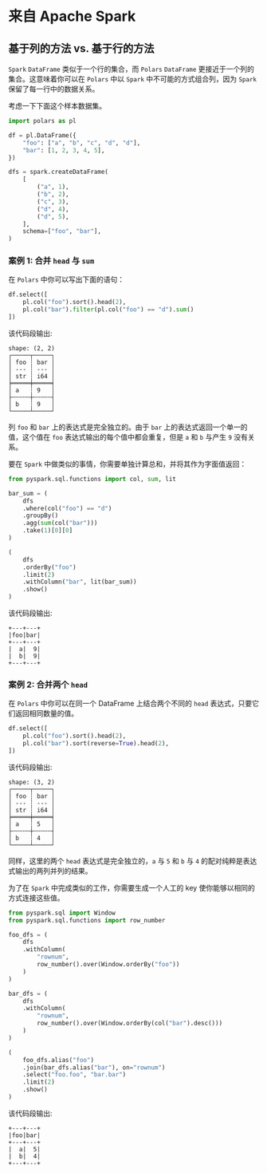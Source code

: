 # 来自 Apache Spark

## 基于列的方法 vs. 基于行的方法

`Spark` `DataFrame` 类似于一个行的集合，而 `Polars` `DataFrame` 更接近于一个列的集合。这意味着你可以在 `Polars` 中以 `Spark` 中不可能的方式组合列，因为 `Spark` 保留了每一行中的数据关系。

考虑一下下面这个样本数据集。

```python
import polars as pl

df = pl.DataFrame({
    "foo": ["a", "b", "c", "d", "d"],
    "bar": [1, 2, 3, 4, 5],
})

dfs = spark.createDataFrame(
    [
        ("a", 1),
        ("b", 2),
        ("c", 3),
        ("d", 4),
        ("d", 5),
    ],
    schema=["foo", "bar"],
)
```

### 案例 1: 合并 `head` 与 `sum`

在 `Polars` 中你可以写出下面的语句：

```python
df.select([
    pl.col("foo").sort().head(2),
    pl.col("bar").filter(pl.col("foo") == "d").sum()
])
```

该代码段输出:

```
shape: (2, 2)
┌─────┬─────┐
│ foo ┆ bar │
│ --- ┆ --- │
│ str ┆ i64 │
╞═════╪═════╡
│ a   ┆ 9   │
├╌╌╌╌╌┼╌╌╌╌╌┤
│ b   ┆ 9   │
└─────┴─────┘
```

列 `foo` 和 `bar` 上的表达式是完全独立的。由于 `bar` 上的表达式返回一个单一的值，这个值在 `foo` 表达式输出的每个值中都会重复，但是 `a` 和 `b` 与产生 `9` 没有关系。

要在 `Spark` 中做类似的事情，你需要单独计算总和，并将其作为字面值返回：

```python
from pyspark.sql.functions import col, sum, lit

bar_sum = (
    dfs
    .where(col("foo") == "d")
    .groupBy()
    .agg(sum(col("bar")))
    .take(1)[0][0]
)

(
    dfs
    .orderBy("foo")
    .limit(2)
    .withColumn("bar", lit(bar_sum))
    .show()
)
```

该代码段输出:

```
+---+---+
|foo|bar|
+---+---+
|  a|  9|
|  b|  9|
+---+---+
```

### 案例 2: 合并两个 `head`

在 `Polars` 中你可以在同一个 DataFrame 上结合两个不同的 `head` 表达式，只要它们返回相同数量的值。

```python
df.select([
    pl.col("foo").sort().head(2),
    pl.col("bar").sort(reverse=True).head(2),
])
```

该代码段输出:

```
shape: (3, 2)
┌─────┬─────┐
│ foo ┆ bar │
│ --- ┆ --- │
│ str ┆ i64 │
╞═════╪═════╡
│ a   ┆ 5   │
├╌╌╌╌╌┼╌╌╌╌╌┤
│ b   ┆ 4   │
└─────┴─────┘
```

同样，这里的两个 `head` 表达式是完全独立的，`a` 与 `5` 和 `b` 与 `4` 的配对纯粹是表达式输出的两列并列的结果。

为了在 `Spark` 中完成类似的工作，你需要生成一个人工的 key 使你能够以相同的方式连接这些值。

```python
from pyspark.sql import Window
from pyspark.sql.functions import row_number

foo_dfs = (
    dfs
    .withColumn(
        "rownum",
        row_number().over(Window.orderBy("foo"))
    )
)

bar_dfs = (
    dfs
    .withColumn(
        "rownum",
        row_number().over(Window.orderBy(col("bar").desc()))
    )
)

(
    foo_dfs.alias("foo")
    .join(bar_dfs.alias("bar"), on="rownum")
    .select("foo.foo", "bar.bar")
    .limit(2)
    .show()
)
```

该代码段输出:

```
+---+---+
|foo|bar|
+---+---+
|  a|  5|
|  b|  4|
+---+---+
```

